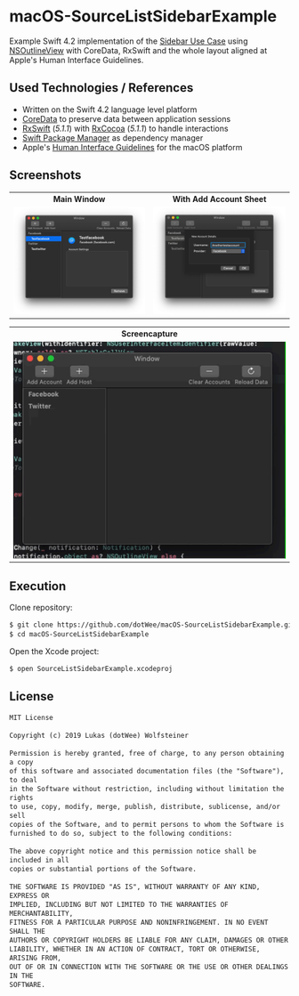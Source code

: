 # macOS-SourceListSidebarExample

Example Swift 4.2 implementation of the [Sidebar Use Case](https://developer.apple.com/design/human-interface-guidelines/macos/windows-and-views/sidebars/) using [NSOutlineView](https://developer.apple.com/documentation/appkit/nsoutlineview) with CoreData, RxSwift and the whole layout aligned at Apple's Human Interface Guidelines.

## Used Technologies / References

- Written on the Swift 4.2 language level platform
- [CoreData](https://developer.apple.com/library/archive/documentation/Cocoa/Conceptual/CoreData/index.html) to preserve data between application sessions
- [RxSwift](https://github.com/ReactiveX/RxSwift) (*5.1.1*) with [RxCocoa](https://github.com/ReactiveX/RxSwift/tree/master/RxCocoa) (*5.1.1*) to handle interactions
- [Swift Package Manager](https://swift.org/package-manager/) as dependency manager
- Apple's [Human Interface Guidelines](https://developer.apple.com/design/human-interface-guidelines/macos/overview/visual-index/) for the macOS platform

## Screenshots

<table>
<tr>
<th>Main Window</th>
<th>With Add Account Sheet</th>
</tr>

<tr>
<td><img src="Art/ScreenshotMain.png"/></td>
<td><img src="Art/ScreenshotAdd.png"/></td>
</tr>
</table>

<table>
<tr>
<th>Screencapture</th>
</tr>
<tr>
<td><img src="Art/Screencapture.gif"/></td>
</tr>
</table>

## Execution

Clone repository:

```bash
$ git clone https://github.com/dotWee/macOS-SourceListSidebarExample.git
$ cd macOS-SourceListSidebarExample
```

Open the Xcode project:

```bash
$ open SourceListSidebarExample.xcodeproj
```

## License

    MIT License

    Copyright (c) 2019 Lukas (dotWee) Wolfsteiner

    Permission is hereby granted, free of charge, to any person obtaining a copy
    of this software and associated documentation files (the "Software"), to deal
    in the Software without restriction, including without limitation the rights
    to use, copy, modify, merge, publish, distribute, sublicense, and/or sell
    copies of the Software, and to permit persons to whom the Software is
    furnished to do so, subject to the following conditions:

    The above copyright notice and this permission notice shall be included in all
    copies or substantial portions of the Software.

    THE SOFTWARE IS PROVIDED "AS IS", WITHOUT WARRANTY OF ANY KIND, EXPRESS OR
    IMPLIED, INCLUDING BUT NOT LIMITED TO THE WARRANTIES OF MERCHANTABILITY,
    FITNESS FOR A PARTICULAR PURPOSE AND NONINFRINGEMENT. IN NO EVENT SHALL THE
    AUTHORS OR COPYRIGHT HOLDERS BE LIABLE FOR ANY CLAIM, DAMAGES OR OTHER
    LIABILITY, WHETHER IN AN ACTION OF CONTRACT, TORT OR OTHERWISE, ARISING FROM,
    OUT OF OR IN CONNECTION WITH THE SOFTWARE OR THE USE OR OTHER DEALINGS IN THE
    SOFTWARE.